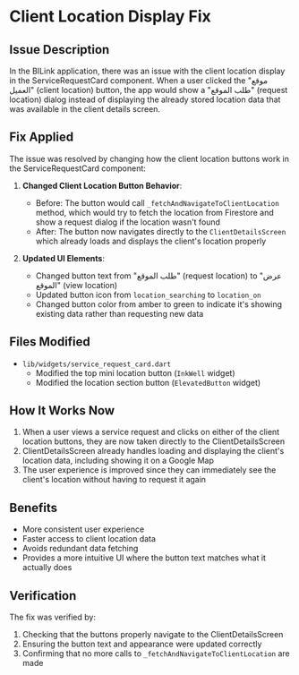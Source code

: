# Client Location Display Fix

## Issue Description
In the BILink application, there was an issue with the client location display in the ServiceRequestCard component. When a user clicked the "موقع العميل" (client location) button, the app would show a "طلب الموقع" (request location) dialog instead of displaying the already stored location data that was available in the client details screen.

## Fix Applied
The issue was resolved by changing how the client location buttons work in the ServiceRequestCard component:

1. **Changed Client Location Button Behavior**: 
   - Before: The button would call `_fetchAndNavigateToClientLocation` method, which would try to fetch the location from Firestore and show a request dialog if the location wasn't found
   - After: The button now navigates directly to the `ClientDetailsScreen` which already loads and displays the client's location properly

2. **Updated UI Elements**:
   - Changed button text from "طلب الموقع" (request location) to "عرض الموقع" (view location)
   - Updated button icon from `location_searching` to `location_on`
   - Changed button color from amber to green to indicate it's showing existing data rather than requesting new data

## Files Modified
- `lib/widgets/service_request_card.dart`
  - Modified the top mini location button (`InkWell` widget)
  - Modified the location section button (`ElevatedButton` widget)

## How It Works Now
1. When a user views a service request and clicks on either of the client location buttons, they are now taken directly to the ClientDetailsScreen
2. ClientDetailsScreen already handles loading and displaying the client's location data, including showing it on a Google Map
3. The user experience is improved since they can immediately see the client's location without having to request it again

## Benefits
- More consistent user experience
- Faster access to client location data
- Avoids redundant data fetching
- Provides a more intuitive UI where the button text matches what it actually does

## Verification
The fix was verified by:
1. Checking that the buttons properly navigate to the ClientDetailsScreen
2. Ensuring the button text and appearance were updated correctly
3. Confirming that no more calls to `_fetchAndNavigateToClientLocation` are made
